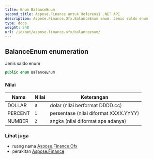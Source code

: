 ```yaml
---
title: Enum BalanceEnum
second_title: Aspose.Finance untuk Referensi .NET API
description: Aspose.Finance.Ofx.BalanceEnum enum. Jenis saldo enum
type: docs
weight: 240
url: /id/net/aspose.finance.ofx/balanceenum/
---
```

## BalanceEnum enumeration

Jenis saldo enum

```csharp
public enum BalanceEnum
```

### Nilai

| Nama | Nilai | Keterangan |
| --- | --- | --- |
| DOLLAR | `0` | dolar (nilai berformat DDDD.cc) |
| PERCENT | `1` | persentase (nilai diformat XXXX.YYYY) |
| NUMBER | `2` | angka (nilai diformat apa adanya) |

### Lihat juga

* ruang nama [Aspose.Finance.Ofx](../../aspose.finance.ofx/)
* perakitan [Aspose.Finance](../../)


